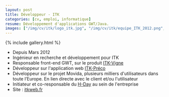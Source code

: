```yaml
---
layout: post
title: Développeur - ITK
categories: [cv, emploi, informatique]
resume: Développement d'applications GWT/Java.
images: ["/img/cv/itk/logo_itk.jpg", "/img/cv/itk/equipe_ITK_2012.png", "/img/cv/itk/ecrans_itkvigne_1.png", "/img/cv/itk/ecrans_itkvigne_2.png", "/img/cv/itk/Impression-écran-préco-1.png", "/img/cv/itk/Impression-écran-préco-4.png"]
---
```

{% include gallery.html %}

* Depuis Mars 2012 
* Ingénieur en recherche et développement pour ITK
* Responsable front-end GWT, sur le produit <a href="http://itkweb.com/produits/itk-vigne" target="_blank">ITK-Vigne</a>
* Développeur sur l'application web <a href="http://itkweb.com/produits/itk-preco" target="_blank">ITK-Préco</a>
* Développeur sur le projet Movida, plusieurs milliers d'utilisateurs dans toute l’Europe. En lien directe avec le client et/ou l'utilisateur
* Initiateur et co-responsable du <a href="http://itkweb.github.io/site-h-day/" target="_blank">H-Day</a> au sein de l'entreprise
* Site : <a href="http://itkweb.fr/" target="_blank">itkweb.fr</a>